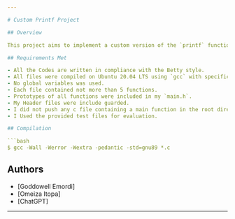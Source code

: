 ```yaml
---

# Custom Printf Project

## Overview

This project aims to implement a custom version of the `printf` function in C, adhering to specific requirements and guidelines.

## Requirements Met

- All the Codes are written in compliance with the Betty style.
- All files were compiled on Ubuntu 20.04 LTS using `gcc` with specific options.
- No global variables was used.
- Each file contained not more than 5 functions.
- Prototypes of all functions were included in my `main.h`.
- My Header files were include guarded.
- I did not push any c file containing a main function in the root directory of my project.
- I Used the provided test files for evaluation.

## Compilation

```bash
$ gcc -Wall -Werror -Wextra -pedantic -std=gnu89 *.c
```

## Authors

- [Goddowell Emordi]
- [Omeiza Itopa]
- [ChatGPT]

---
```


